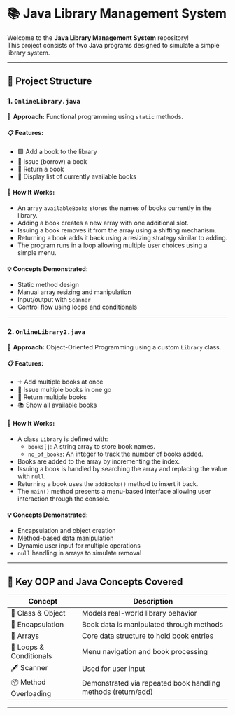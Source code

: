 # 📚 Java Library Management System

Welcome to the **Java Library Management System** repository!  
This project consists of two Java programs designed to simulate a simple library system.  

---

## 🔧 Project Structure

### 1. `OnlineLibrary.java`  
📌 **Approach:** Functional programming using `static` methods.

#### 📋 Features:
- 🟩 Add a book to the library  
- 📕 Issue (borrow) a book  
- 📗 Return a book  
- 📘 Display list of currently available books  

#### 🧠 How It Works:
- An array `availableBooks` stores the names of books currently in the library.
- Adding a book creates a new array with one additional slot.
- Issuing a book removes it from the array using a shifting mechanism.
- Returning a book adds it back using a resizing strategy similar to adding.
- The program runs in a loop allowing multiple user choices using a simple menu.

#### 💡 Concepts Demonstrated:
- Static method design
- Manual array resizing and manipulation
- Input/output with `Scanner`
- Control flow using loops and conditionals

---

### 2. `OnlineLibrary2.java`  
📌 **Approach:** Object-Oriented Programming using a custom `Library` class.

#### 📋 Features:
- ➕ Add multiple books at once
- 🔄 Issue multiple books in one go
- 🔁 Return multiple books
- 📚 Show all available books

#### 🧠 How It Works:
- A class `Library` is defined with:
  - `books[]`: A string array to store book names.
  - `no_of_books`: An integer to track the number of books added.
- Books are added to the array by incrementing the index.
- Issuing a book is handled by searching the array and replacing the value with `null`.
- Returning a book uses the `addBooks()` method to insert it back.
- The `main()` method presents a menu-based interface allowing user interaction through the console.

#### 💡 Concepts Demonstrated:
- Encapsulation and object creation
- Method-based data manipulation
- Dynamic user input for multiple operations
- `null` handling in arrays to simulate removal

---

## 🧠 Key OOP and Java Concepts Covered

| Concept | Description |
|--------|-------------|
| 🧱 Class & Object | Models real-world library behavior |
| 🔐 Encapsulation | Book data is manipulated through methods |
| 🧮 Arrays | Core data structure to hold book entries |
| 🔄 Loops & Conditionals | Menu navigation and book processing |
| 🖋️ Scanner | Used for user input |
| 📦 Method Overloading | Demonstrated via repeated book handling methods (return/add) |

---

